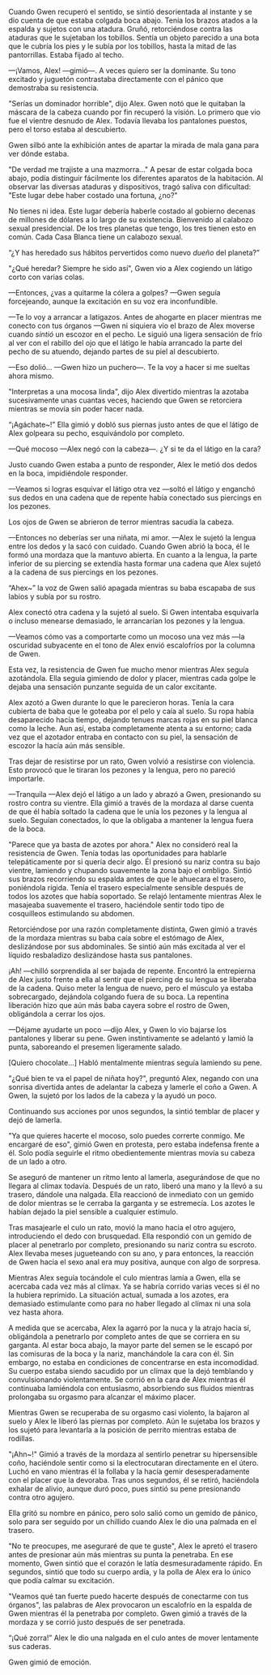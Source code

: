 
Cuando Gwen recuperó el sentido, se sintió desorientada al instante y se dio cuenta de que estaba colgada boca abajo. Tenía los brazos atados a la espalda y sujetos con una atadura. Gruñó, retorciéndose contra las ataduras que le sujetaban los tobillos. Sentía un objeto parecido a una bota que le cubría los pies y le subía por los tobillos, hasta la mitad de las pantorrillas. Estaba fijado al techo.

—¡Vamos, Alex! —gimió—. A veces quiero ser la dominante. Su tono excitado y juguetón contrastaba directamente con el pánico que demostraba su resistencia.

"Serías un dominador horrible", dijo Alex. Gwen notó que le quitaban la máscara de la cabeza cuando por fin recuperó la visión. Lo primero que vio fue el vientre desnudo de Alex. Todavía llevaba los pantalones puestos, pero el torso estaba al descubierto.

Gwen silbó ante la exhibición antes de apartar la mirada de mala gana para ver dónde estaba.

"De verdad me trajiste a una mazmorra..." A pesar de estar colgada boca abajo, podía distinguir fácilmente los diferentes aparatos de la habitación. Al observar las diversas ataduras y dispositivos, tragó saliva con dificultad: "Este lugar debe haber costado una fortuna, ¿no?"

No tienes ni idea. Este lugar debería haberle costado al gobierno decenas de millones de dólares a lo largo de su existencia. Bienvenido al calabozo sexual presidencial. De los tres planetas que tengo, los tres tienen esto en común. Cada Casa Blanca tiene un calabozo sexual.

“¿Y has heredado sus hábitos pervertidos como nuevo _dueño_ del planeta?”

"¿Qué heredar? Siempre he sido así", Gwen vio a Alex cogiendo un látigo corto con varias colas.

—Entonces, ¿vas a quitarme la cólera a golpes? —Gwen seguía forcejeando, aunque la excitación en su voz era inconfundible.

—Te lo voy a arrancar a latigazos. Antes de ahogarte en placer mientras me conecto con tus órganos —Gwen ni siquiera vio el brazo de Alex moverse cuando _sintió_ un escozor en el pecho. Le siguió una ligera sensación de frío al ver con el rabillo del ojo que el látigo le había arrancado la parte del pecho de su atuendo, dejando partes de su piel al descubierto.

—Eso dolió... —Gwen hizo un puchero—. Te la voy a hacer si me sueltas ahora mismo.

"Interpretas a una mocosa linda", dijo Alex divertido mientras la azotaba sucesivamente unas cuantas veces, haciendo que Gwen se retorciera mientras se movía sin poder hacer nada.

“¡Agáchate~!” Ella gimió y dobló sus piernas justo antes de que el látigo de Alex golpeara su pecho, esquivándolo por completo.

—Qué mocoso —Alex negó con la cabeza—. ¿Y si te da el látigo en la cara?

Justo cuando Gwen estaba a punto de responder, Alex le metió dos dedos en la boca, impidiéndole responder.

—Veamos si logras esquivar el látigo otra vez —soltó el látigo y enganchó sus dedos en una cadena que de repente había conectado sus piercings en los pezones.

Los ojos de Gwen se abrieron de terror mientras sacudía la cabeza.

—Entonces no deberías ser una niñata, mi amor. —Alex le sujetó la lengua entre los dedos y la sacó con cuidado. Cuando Gwen abrió la boca, él le formó una mordaza que la mantuvo abierta. En cuanto a la lengua, la parte inferior de su piercing se extendía hasta formar una cadena que Alex sujetó a la cadena de sus piercings en los pezones.

“Ahex~” la voz de Gwen salió apagada mientras su baba escapaba de sus labios y subía por su rostro.

Alex conectó otra cadena y la sujetó al suelo. Si Gwen intentaba esquivarla o incluso menearse demasiado, le arrancarían los pezones y la lengua.

—Veamos cómo vas a comportarte como un mocoso una vez más —la oscuridad subyacente en el tono de Alex envió escalofríos por la columna de Gwen.

Esta vez, la resistencia de Gwen fue mucho menor mientras Alex seguía azotándola. Ella seguía gimiendo de dolor y placer, mientras cada golpe le dejaba una sensación punzante seguida de un calor excitante.

Alex azotó a Gwen durante lo que le parecieron horas. Tenía la cara cubierta de baba que le goteaba por el pelo y caía al suelo. Su ropa había desaparecido hacía tiempo, dejando tenues marcas rojas en su piel blanca como la leche. Aun así, estaba completamente atenta a su entorno; cada vez que el azotador entraba en contacto con su piel, la sensación de escozor la hacía aún más sensible.

Tras dejar de resistirse por un rato, Gwen volvió a resistirse con violencia. Esto provocó que le tiraran los pezones y la lengua, pero no pareció importarle.

—Tranquila —Alex dejó el látigo a un lado y abrazó a Gwen, presionando su rostro contra su vientre. Ella gimió a través de la mordaza al darse cuenta de que él había soltado la cadena que le unía los pezones y la lengua al suelo. Seguían conectados, lo que la obligaba a mantener la lengua fuera de la boca.

"Parece que ya basta de azotes por ahora." Alex no consideró real la resistencia de Gwen. Tenía todas las oportunidades para hablarle telepáticamente por si quería decir algo. Él presionó su nariz contra su bajo vientre, lamiendo y chupando suavemente la zona bajo el ombligo. Sintió sus brazos recorriendo su espalda antes de que le ahuecara el trasero, poniéndola rígida. Tenía el trasero especialmente sensible después de todos los azotes que había soportado. Se relajó lentamente mientras Alex le masajeaba suavemente el trasero, haciéndole sentir todo tipo de cosquilleos estimulando su abdomen.

Retorciéndose por una razón completamente distinta, Gwen gimió a través de la mordaza mientras su baba caía sobre el estómago de Alex, deslizándose por sus abdominales. Se sintió aún más excitada al ver el líquido resbaladizo deslizándose hasta sus pantalones.

¡Ah! —chilló sorprendida al ser bajada de repente. Encontró la entrepierna de Alex justo frente a ella al sentir que el piercing de su lengua se liberaba de la cadena. Quiso meter la lengua de nuevo, pero el músculo ya estaba sobrecargado, dejándola colgando fuera de su boca. La repentina liberación hizo que aún más baba cayera sobre el rostro de Gwen, obligándola a cerrar los ojos.

—Déjame ayudarte un poco —dijo Alex, y Gwen lo vio bajarse los pantalones y liberar su pene. Gwen instintivamente se adelantó y lamió la punta, saboreando el presemen ligeramente salado.

[Quiero chocolate…] Habló mentalmente mientras seguía lamiendo su pene.

"¿Qué bien te va el papel de niñata hoy?", preguntó Alex, negando con una sonrisa divertida antes de adelantar la cabeza y lamerle el coño a Gwen. A Gwen, la sujetó por los lados de la cabeza y la ayudó un poco.

Continuando sus acciones por unos segundos, la sintió temblar de placer y dejó de lamerla.

"Ya que quieres hacerte el mocoso, solo puedes correrte conmigo. Me encargaré de eso", gimió Gwen en protesta, pero estaba indefensa frente a él. Solo podía seguirle el ritmo obedientemente mientras movía su cabeza de un lado a otro.

Se aseguró de mantener un ritmo lento al lamerla, asegurándose de que no llegara al clímax todavía. Después de un rato, liberó una mano y la llevó a su trasero, dándole una nalgada. Ella reaccionó de inmediato con un gemido de dolor mientras se le cerraba la garganta y se estremecía. Los azotes le habían dejado la piel sensible a cualquier estímulo.

Tras masajearle el culo un rato, movió la mano hacia el otro agujero, introduciendo el dedo con brusquedad. Ella respondió con un gemido de placer al penetrarlo por completo, presionando su nariz contra su escroto. Alex llevaba meses jugueteando con su ano, y para entonces, la reacción de Gwen hacia el sexo anal era muy positiva, aunque con algo de sorpresa.

Mientras Alex seguía tocándole el culo mientras lamía a Gwen, ella se acercaba cada vez más al clímax. Ya se habría corrido varias veces si él no la hubiera reprimido. La situación actual, sumada a los azotes, era demasiado estimulante como para no haber llegado al clímax ni una sola vez hasta ahora.

A medida que se acercaba, Alex la agarró por la nuca y la atrajo hacia sí, obligándola a penetrarlo por completo antes de que se corriera en su garganta. Al estar boca abajo, la mayor parte del semen se le escapó por las comisuras de la boca y la nariz, manchándole la cara con él. Sin embargo, no estaba en condiciones de concentrarse en esta incomodidad. Su cuerpo estaba siendo sacudido por un clímax que la dejó temblando y convulsionando violentamente. Se corrió en la cara de Alex mientras él continuaba lamiéndola con entusiasmo, absorbiendo sus fluidos mientras prolongaba su orgasmo para alcanzar el máximo placer.

Mientras Gwen se recuperaba de su orgasmo casi violento, la bajaron al suelo y Alex le liberó las piernas por completo. Aún le sujetaba los brazos y los sujetó para levantarla a la posición de perrito mientras estaba de rodillas.

"¡Ahn~!" Gimió a través de la mordaza al sentirlo penetrar su hipersensible coño, haciéndole sentir como si la electrocutaran directamente en el útero. Luchó en vano mientras él la follaba y la hacía gemir desesperadamente con el placer que la devoraba. Tras unos segundos, él se retiró, haciéndola exhalar de alivio, aunque duró poco, pues sintió su pene presionando contra otro agujero.

Ella gritó su nombre en pánico, pero solo salió como un gemido de pánico, solo para ser seguido por un chillido cuando Alex le dio una palmada en el trasero.

"No te preocupes, me aseguraré de que te guste", Alex le apretó el trasero antes de presionar aún más mientras su punta la penetraba. En ese momento, Gwen sintió que el corazón le latía desmesuradamente rápido. En segundos, sintió que todo su cuerpo ardía, y la polla de Alex era lo único que podía calmar su excitación.

"Veamos qué tan fuerte puedo hacerte después de conectarme con tus órganos", las palabras de Alex provocaron un escalofrío en la espalda de Gwen mientras él la penetraba por completo. Gwen gimió a través de la mordaza y se corrió justo después de ser penetrada.

“¡Qué zorra!” Alex le dio una nalgada en el culo antes de mover lentamente sus caderas.

Gwen gimió de emoción.
